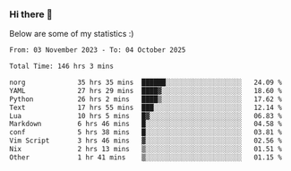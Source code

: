 ### Hi there 👋
Below are some of my statistics :)

<!--START_SECTION:waka-->

```txt
From: 03 November 2023 - To: 04 October 2025

Total Time: 146 hrs 3 mins

norg             35 hrs 35 mins  ██████░░░░░░░░░░░░░░░░░░░   24.09 %
YAML             27 hrs 29 mins  ████▓░░░░░░░░░░░░░░░░░░░░   18.60 %
Python           26 hrs 2 mins   ████▒░░░░░░░░░░░░░░░░░░░░   17.62 %
Text             17 hrs 55 mins  ███░░░░░░░░░░░░░░░░░░░░░░   12.14 %
Lua              10 hrs 5 mins   █▓░░░░░░░░░░░░░░░░░░░░░░░   06.83 %
Markdown         6 hrs 46 mins   █░░░░░░░░░░░░░░░░░░░░░░░░   04.58 %
conf             5 hrs 38 mins   █░░░░░░░░░░░░░░░░░░░░░░░░   03.81 %
Vim Script       3 hrs 46 mins   ▓░░░░░░░░░░░░░░░░░░░░░░░░   02.56 %
Nix              2 hrs 13 mins   ▒░░░░░░░░░░░░░░░░░░░░░░░░   01.51 %
Other            1 hr 41 mins    ▒░░░░░░░░░░░░░░░░░░░░░░░░   01.15 %
```

<!--END_SECTION:waka-->

<!--
**KlapenHz/KlapenHz** is a ✨ _special_ ✨ repository because its `README.md` (this file) appears on your GitHub profile.

Here are some ideas to get you started:

- 🔭 I’m currently working on ...
- 🌱 I’m currently learning ...
- 👯 I’m looking to collaborate on ...
- 🤔 I’m looking for help with ...
- 💬 Ask me about ...
- 📫 How to reach me: ...
- 😄 Pronouns: ...
- ⚡ Fun fact: ...
-->
